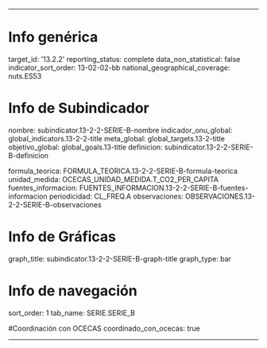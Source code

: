 ---

# Info genérica
target_id: '13.2.2'
reporting_status: complete
data_non_statistical: false
indicator_sort_order: 13-02-02-bb
national_geographical_coverage: nuts.ES53

# Info de Subindicador
nombre: subindicator.13-2-2-SERIE-B-nombre
indicador_onu_global: global_indicators.13-2-2-title
meta_global: global_targets.13-2-title
objetivo_global: global_goals.13-title
definicion: subindicator.13-2-2-SERIE-B-definicion

formula_teorica: FORMULA_TEORICA.13-2-2-SERIE-B-formula-teorica
unidad_medida: OCECAS_UNIDAD_MEDIDA.T_CO2_PER_CAPITA
fuentes_informacion: FUENTES_INFORMACION.13-2-2-SERIE-B-fuentes-informacion
periodicidad: CL_FREQ.A
observaciones: OBSERVACIONES.13-2-2-SERIE-B-observaciones
# Info de Gráficas
graph_title: subindicator.13-2-2-SERIE-B-graph-title
graph_type: bar

# Info de navegación
sort_order: 1
tab_name: SERIE.SERIE_B

#Coordinación con OCECAS
coordinado_con_ocecas: true

---